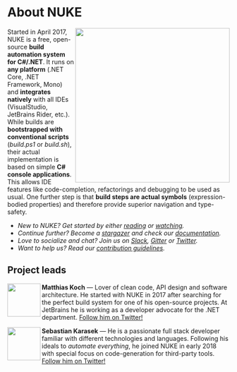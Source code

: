 <!-- BEGIN TOC GLOBAL -->
<!-- END TOC GLOBAL -->

# About NUKE

[<img align="right" width="350px" src="https://github.com/nuke-build/all/raw/master/images/logo-black.png" />](https://nuke.build)

Started in April 2017, NUKE is a free, open-source **build automation system for C#/.NET**. It runs on **any platform** (.NET Core, .NET Framework, Mono) and **integrates natively** with all IDEs (VisualStudio, JetBrains Rider, etc.). While builds are **bootstrapped with conventional scripts** (_build.ps1_ or _build.sh_), their actual implementation is based on simple **C# console applications**. This allows IDE features like code-completion, refactorings and debugging to be used as usual. One further step is that **build steps are actual symbols** (expression-bodied properties) and therefore provide superior navigation and type-safety.<!-- NUKE supports a variety of CLI tools commonly used in .NET  Utilizing **code-generation for CLI tool support** allows NUKE to powerful, flexible and consistent API for--> 

<!--[<img width="600px" src="https://github.com/nuke-build/all/raw/master/images/features.gif" />](#)-->

- _New to NUKE? Get started by either [reading](https://www.nuke.build/getting-started.html) or [watching](https://www.youtube.com/watch?v=7gEqxzD6hbs)._
- _Continue further? Become a [stargazer](https://github.com/nuke-build/nuke/stargazers) and check our [documentation](https://www.nuke.build/api/Nuke.Common/Nuke.Common.ControlFlow.html)._
- _Love to socialize and chat? Join us on [Slack](https://slofile.com/slack/nukebuildnet), [Gitter](https://gitter.im/nuke-build/nuke) or [Twitter](https://twitter.com/nukebuildnet)._
- _Want to help us? Read our [contribution guidelines](#)._

## Project leads

[<img align="left" width="75px" src="https://github.com/nuke-build/all/raw/master/images/matkoch.png" />](https://twitter.com/matkoch87)
**Matthias Koch** &mdash; Lover of clean code, API design and software architecture. He started with NUKE in 2017 after searching for the perfect build system for one of his open-source projects. At JetBrains he is working as a developer advocate for the .NET department. [Follow him on Twitter!](https://twitter.com/matkoch87)

[<img align="left" width="75px" src="https://github.com/nuke-build/all/raw/master/images/arodus.jpg" />](https://twitter.com/s_karasek)
**Sebastian Karasek** &mdash; He is a passionate full stack developer familiar with different technologies and languages. Following his ideals to _automate everything_, he joined NUKE in early 2018 with special focus on code-generation for third-party tools. [Follow him on Twitter!](https://twitter.com/s_karasek)